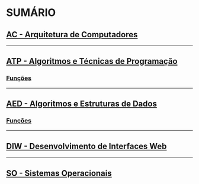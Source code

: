 # SUMÁRIO

## <a href="./AC - Arquitetura de Computadores/Assembly">AC - Arquitetura de Computadores</a>

---

## <a href="./ATP - Algoritmos e Técnicas de Programação">ATP - Algoritmos e Técnicas de Programação</a>

### <a href="./ATP - Algoritmos e Técnicas de Programação/Funções.md">Funções</a>

---

## <a href="./AED - Algoritmos e Estruturas de Dados">AED - Algoritmos e Estruturas de Dados</a>

### <a href="./AED - Algoritmos e Estruturas de Dados/Funções.md">Funções</a>

---

## <a href="./DIW - Desenvolvimento de Interfaces Web">DIW - Desenvolvimento de Interfaces Web</a>

---

## <a href="./SO%20-%20Sistemas%20Operacionais">SO - Sistemas Operacionais</a>